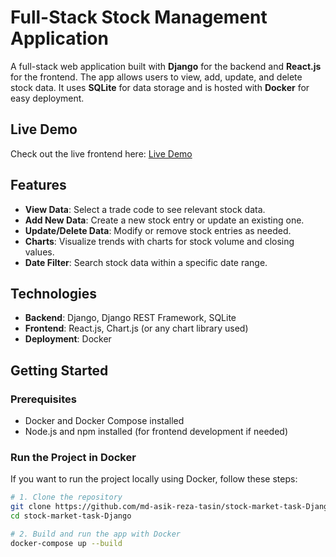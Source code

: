 # Full-Stack Stock Management Application

A full-stack web application built with **Django** for the backend and **React.js** for the frontend. The app allows users to view, add, update, and delete stock data. It uses **SQLite** for data storage and is hosted with **Docker** for easy deployment.

## Live Demo

Check out the live frontend here: [Live Demo](https://silver-naiad-1baf3d.netlify.app/)

## Features
- **View Data**: Select a trade code to see relevant stock data.  
- **Add New Data**: Create a new stock entry or update an existing one.  
- **Update/Delete Data**: Modify or remove stock entries as needed.  
- **Charts**: Visualize trends with charts for stock volume and closing values.  
- **Date Filter**: Search stock data within a specific date range.

## Technologies
- **Backend**: Django, Django REST Framework, SQLite  
- **Frontend**: React.js, Chart.js (or any chart library used)  
- **Deployment**: Docker  

## Getting Started

### Prerequisites
- Docker and Docker Compose installed
- Node.js and npm installed (for frontend development if needed)

### Run the Project in Docker

If you want to run the project locally using Docker, follow these steps:

```bash
# 1. Clone the repository
git clone https://github.com/md-asik-reza-tasin/stock-market-task-Django.git
cd stock-market-task-Django

# 2. Build and run the app with Docker
docker-compose up --build



